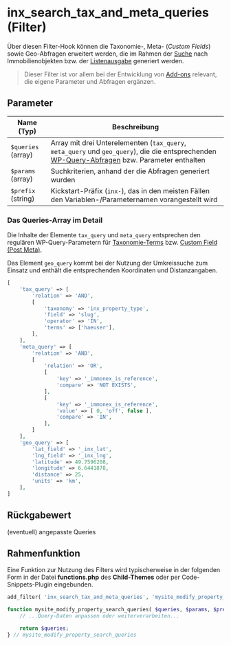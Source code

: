# inx_search_tax_and_meta_queries (Filter)

Über diesen Filter-Hook können die Taxonomie-, Meta- (*Custom Fields*) sowie Geo-Abfragen erweitert werden, die im Rahmen der [Suche](/komponenten/suchformular) nach Immobilienobjekten bzw. der [Listenausgabe](/komponenten/liste) generiert werden.

> Dieser Filter ist vor allem bei der Entwicklung von [Add-ons](/add-ons) relevant, die eigene Parameter und Abfragen ergänzen.

## Parameter

| Name (Typ) | Beschreibung |
| ---------- | ------------ |
| `$queries` (array) | Array mit drei Unterelementen (`tax_query`, `meta_query` und `geo_query`), die die entsprechenden [WP-Query-Abfragen](https://developer.wordpress.org/reference/classes/wp_query/) bzw. Parameter enthalten |
| `$params` (array) | Suchkriterien, anhand der die Abfragen generiert wurden |
| `$prefix` (string) | Kickstart-Präfix (`inx-`), das in den meisten Fällen den Variablen-/Parameternamen vorangestellt wird |

### Das Queries-Array im Detail

Die Inhalte der Elemente `tax_query` und `meta_query` entsprechen den regulären WP-Query-Parametern für [Taxonomie-Terms](https://developer.wordpress.org/reference/classes/wp_query/#taxonomy-parameters) bzw. [Custom Field (Post Meta)](https://developer.wordpress.org/reference/classes/wp_query/#custom-field-post-meta-parameters).

Das Element `geo_query` kommt bei der Nutzung der Umkreissuche zum Einsatz und enthält die entsprechenden Koordinaten und Distanzangaben.

```php
[
	'tax_query' => [
		'relation' => 'AND',
		[
			'taxonomy' => 'inx_property_type',
			'field' => 'slug',
			'operator' => 'IN',
			'terms' => ['haeuser'],
		],
	],
	'meta_query' => [
		'relation' => 'AND',
		[
			'relation' => 'OR',
			[
				'key' => '_immonex_is_reference',
				'compare' => 'NOT EXISTS',
			],
			[
				'key' => '_immonex_is_reference',
				'value' => [ 0, 'off', false ],
				'compare' => 'IN',
			],
		]
	],
	'geo_query' => [
		'lat_field' => '_inx_lat',
		'lng_field' => '_inx_lng',
		'latitude' => 49.7596208,
		'longitude' => 6.6441878,
		'distance' => 25,
		'units' => 'km',
	],
]
```

## Rückgabewert

(eventuell) angepasste Queries

## Rahmenfunktion

Eine Funktion zur Nutzung des Filters wird typischerweise in der folgenden Form in der Datei **functions.php** des **Child-Themes** oder per Code-Snippets-Plugin eingebunden.

```php
add_filter( 'inx_search_tax_and_meta_queries', 'mysite_modify_property_search_queries', 10, 3 );

function mysite_modify_property_search_queries( $queries, $params, $prefix ) {
	// ...Query-Daten anpassen oder weiterverarbeiten...

	return $queries;
} // mysite_modify_property_search_queries
```